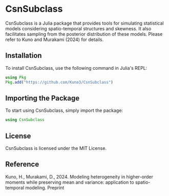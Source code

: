 # CsnSubclass

CsnSubclass is a Julia package that provides tools for simulating statistical models considering spatio-temporal structures and skewness. It also facilitates sampling from the posterior distribution of these models. Please refer to Kuno and Murakami (2024) for details.

## Installation

To install CsnSubclass, use the following command in Julia's REPL:

```julia
using Pkg
Pkg.add("https://github.com/Kuno3/CsnSubclass")
```

## Importing the Package

To start using CsnSubclass, simply import the package:

```julia
using CsnSubclass
```

## License

CsnSubclass is licensed under the MIT License.

## Reference
Kuno, H., Murakami, D., 2024. Modeling heterogeneity in higher-order moments while preserving mean and variance: application to spatio-temporal modeling. Preprint